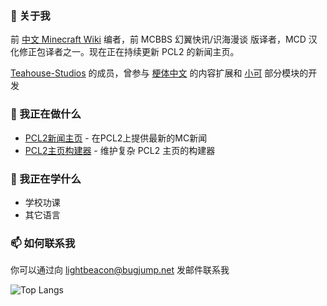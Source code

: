 ### 👋 关于我
前 [中文 Minecraft Wiki](https://zh.minecraft.wiki) 编者，前 MCBBS 幻翼快讯/识海漫谈 版译者，MCD 汉化修正包译者之一。现在正在持续更新 PCL2 的新闻主页。

[Teahouse-Studios](https://github.com/Teahouse-Studios) 的成员，曾参与 [梗体中文](https://github.com/Teahouse-Studios/mcwzh-meme-resourcepack) 的内容扩展和 [小可](https://github.com/Teahouse-Studios/akari-bot) 部分模块的开发

### 🔭 我正在做什么
* [PCL2新闻主页](https://github.com/Light-Beacon/PCL2-NewsHomepage) - 在PCL2上提供最新的MC新闻
* [PCL2主页构建器](https://github.com/Light-Beacon/HomepageBuilder) - 维护复杂 PCL2 主页的构建器

### 🌱 我正在学什么
* 学校功课
* 其它语言

### 📫 如何联系我
你可以通过向 lightbeacon@bugjump.net 发邮件联系我

![Top Langs](https://github-readme-stats.vercel.app/api/top-langs/?username=Light-Beacon&layout=compact&hide=xml,markdown)

<!--
**Light-Beacon/Light-Beacon** is a ✨ _special_ ✨ repository because its `README.md` (this file) appears on your GitHub profile.

Here are some ideas to get you started:

- 🔭 I’m currently working on ...
- 🌱 I’m currently learning ...
- 👯 I’m looking to collaborate on ...
- 🤔 I’m looking for help with ...
- 💬 Ask me about ...
- 📫 How to reach me: ...
- 😄 Pronouns: ...
- ⚡ Fun fact: ...
-->
